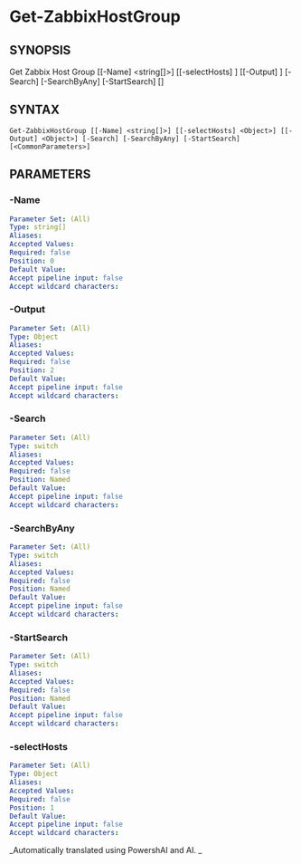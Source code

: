 ﻿---
external help file: PowerZabbix-help.xml
schema: 2.0.0
---

# Get-ZabbixHostGroup

## SYNOPSIS <!--!= @#Synop !-->

Get Zabbix Host Group [[-Name] <string[]>] [[-selectHosts] <Object>] [[-Output] <Object>] [-Search] [-SearchByAny] [-StartSearch] [<CommonParameters>]


## SYNTAX <!--!= @#Syntax !-->

```
Get-ZabbixHostGroup [[-Name] <string[]>] [[-selectHosts] <Object>] [[-Output] <Object>] [-Search] [-SearchByAny] [-StartSearch] [<CommonParameters>]
```

## PARAMETERS <!--!= @#Params !-->

### -Name

```yml
Parameter Set: (All)
Type: string[]
Aliases: 
Accepted Values: 
Required: false
Position: 0
Default Value: 
Accept pipeline input: false
Accept wildcard characters: 
```

### -Output

```yml
Parameter Set: (All)
Type: Object
Aliases: 
Accepted Values: 
Required: false
Position: 2
Default Value: 
Accept pipeline input: false
Accept wildcard characters: 
```

### -Search

```yml
Parameter Set: (All)
Type: switch
Aliases: 
Accepted Values: 
Required: false
Position: Named
Default Value: 
Accept pipeline input: false
Accept wildcard characters: 
```

### -SearchByAny

```yml
Parameter Set: (All)
Type: switch
Aliases: 
Accepted Values: 
Required: false
Position: Named
Default Value: 
Accept pipeline input: false
Accept wildcard characters: 
```

### -StartSearch

```yml
Parameter Set: (All)
Type: switch
Aliases: 
Accepted Values: 
Required: false
Position: Named
Default Value: 
Accept pipeline input: false
Accept wildcard characters: 
```

### -selectHosts

```yml
Parameter Set: (All)
Type: Object
Aliases: 
Accepted Values: 
Required: false
Position: 1
Default Value: 
Accept pipeline input: false
Accept wildcard characters: 
```




<!--**AiDocBlockStart**-->
_Automatically translated using PowershAI and AI. 
_
<!--**AiDocBlockEnd**-->
